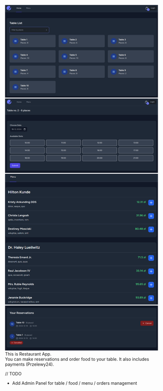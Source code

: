 <div>
    <img src="/public/table-list.png" alt="Table List" />
    <img src="/public/table.png" alt="Table" />
    <img src="/public/menu.png" alt="Menu" />
    <img src="/public/reservations.png" alt="Reservations" />
</div>
This is Restaurant App. <br>
You can make reservations and order food to your table.
It also includes payments (Przelewy24).

<br>

// TODO
- Add Admin Panel for table / food / menu / orders management
